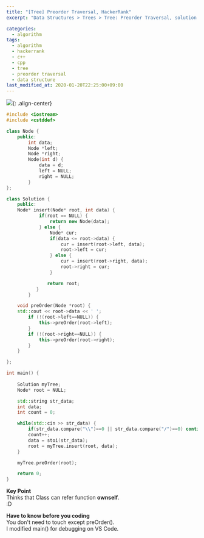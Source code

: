 ```yaml
---
title: "[Tree] Preorder Traversal, HackerRank"
excerpt: "Data Structures > Trees > Tree: Preorder Traversal, solution in cpp"

categories:
  - algorithm
tags:
  - algorithm
  - hackerrank
  - c++
  - cpp
  - tree
  - preorder traversal
  - data structure
last_modified_at: 2020-01-20T22:25:00+09:00
---
```


![](https://eliotjang.github.io/assets/images/c++/preorder-traversal.png){: .align-center}  

```cpp
#include <iostream>
#include <cstddef>

class Node {
    public:
        int data;
        Node *left;
        Node *right;
        Node(int d) {
            data = d;
            left = NULL;
            right = NULL;
        }
};

class Solution {
    public:
  	Node* insert(Node* root, int data) {
            if(root == NULL) {
                return new Node(data);
            } else {
                Node* cur;
                if(data <= root->data) {
                    cur = insert(root->left, data);
                    root->left = cur;
                } else {
                    cur = insert(root->right, data);
                    root->right = cur;
                }

               return root;
           }
        }

    void preOrder(Node *root) {
	std::cout << root->data << ' ';
        if (!(root->left==NULL)) {
            this->preOrder(root->left);
        }
        if (!(root->right==NULL)) {
            this->preOrder(root->right);
        }
    }

};

int main() {
    
    Solution myTree;
    Node* root = NULL;

    std::string str_data;
    int data;
    int count = 0;

    while(std::cin >> str_data) {
        if(str_data.compare("\\")==0 || str_data.compare("/")==0) continue;
        count++;
        data = stoi(str_data);
        root = myTree.insert(root, data);
    }

    myTree.preOrder(root);

    return 0;
}

```

**Key Point**  
Thinks that Class can refer function **ownself**.  
:D

**Have to know before you coding**  
You don't need to touch except preOrder().  
I modified main() for debugging on VS Code.  

